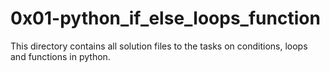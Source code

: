 # 0x01-python_if_else_loops_function

This directory contains all solution files to the tasks on conditions, loops and functions in python.
